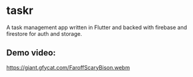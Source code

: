 # taskr

A task management app written in Flutter and backed with firebase and firestore for auth and storage.

## Demo video:
https://giant.gfycat.com/FaroffScaryBison.webm

